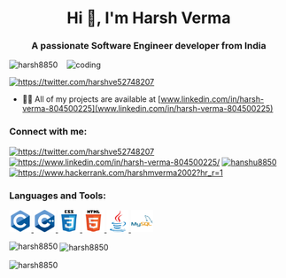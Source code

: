
<h1 align="center">Hi 👋, I'm Harsh Verma</h1>
<h3 align="center">A passionate Software Engineer developer from India</h3>
<img align="right"alt="coding"width="400"scr="https://www.google.com/url?sa=i&url=https%3A%2F%2Fgithub.com%2Frudrabarad%2FGifs&psig=AOvVaw0QBAx35XmdtYtjK_11gGVm&ust=1668108847599000&source=images&cd=vfe&ved=0CA8QjRxqFwoTCIDlievrofsCFQAAAAAdAAAAABAE"

<p align="left"> <img src="https://komarev.com/ghpvc/?username=harsh8850&label=Profile%20views&color=0e75b6&style=flat" alt="harsh8850" /> </p>

<p align="left"> <a href="https://twitter.com/https://twitter.com/harshve52748207" target="blank"><img src="https://img.shields.io/twitter/follow/https://twitter.com/harshve52748207?logo=twitter&style=for-the-badge" alt="https://twitter.com/harshve52748207" /></a> </p>

- 👨‍💻 All of my projects are available at [www.linkedin.com/in/harsh-verma-804500225](www.linkedin.com/in/harsh-verma-804500225)

<h3 align="left">Connect with me:</h3>
<p align="left">
<a href="https://twitter.com/https://twitter.com/harshve52748207" target="blank"><img align="center" src="https://raw.githubusercontent.com/rahuldkjain/github-profile-readme-generator/master/src/images/icons/Social/twitter.svg" alt="https://twitter.com/harshve52748207" height="30" width="40" /></a>
<a href="https://linkedin.com/in/https://www.linkedin.com/in/harsh-verma-804500225/" target="blank"><img align="center" src="https://raw.githubusercontent.com/rahuldkjain/github-profile-readme-generator/master/src/images/icons/Social/linked-in-alt.svg" alt="https://www.linkedin.com/in/harsh-verma-804500225/" height="30" width="40" /></a>
<a href="https://instagram.com/hanshu8850" target="blank"><img align="center" src="https://raw.githubusercontent.com/rahuldkjain/github-profile-readme-generator/master/src/images/icons/Social/instagram.svg" alt="hanshu8850" height="30" width="40" /></a>
<a href="https://www.hackerrank.com/https://www.hackerrank.com/harshmverma2002?hr_r=1" target="blank"><img align="center" src="https://raw.githubusercontent.com/rahuldkjain/github-profile-readme-generator/master/src/images/icons/Social/hackerrank.svg" alt="https://www.hackerrank.com/harshmverma2002?hr_r=1" height="30" width="40" /></a>
</p>

<h3 align="left">Languages and Tools:</h3>
<p align="left"> <a href="https://www.cprogramming.com/" target="_blank" rel="noreferrer"> <img src="https://raw.githubusercontent.com/devicons/devicon/master/icons/c/c-original.svg" alt="c" width="40" height="40"/> </a> <a href="https://www.w3schools.com/cpp/" target="_blank" rel="noreferrer"> <img src="https://raw.githubusercontent.com/devicons/devicon/master/icons/cplusplus/cplusplus-original.svg" alt="cplusplus" width="40" height="40"/> </a> <a href="https://www.w3schools.com/css/" target="_blank" rel="noreferrer"> <img src="https://raw.githubusercontent.com/devicons/devicon/master/icons/css3/css3-original-wordmark.svg" alt="css3" width="40" height="40"/> </a> <a href="https://www.w3.org/html/" target="_blank" rel="noreferrer"> <img src="https://raw.githubusercontent.com/devicons/devicon/master/icons/html5/html5-original-wordmark.svg" alt="html5" width="40" height="40"/> </a> <a href="https://www.java.com" target="_blank" rel="noreferrer"> <img src="https://raw.githubusercontent.com/devicons/devicon/master/icons/java/java-original.svg" alt="java" width="40" height="40"/> </a> <a href="https://www.mysql.com/" target="_blank" rel="noreferrer"> <img src="https://raw.githubusercontent.com/devicons/devicon/master/icons/mysql/mysql-original-wordmark.svg" alt="mysql" width="40" height="40"/> </a> </p>

<p><img align="left" src="https://github-readme-stats.vercel.app/api/top-langs?username=harsh8850&show_icons=true&locale=en&layout=compact" alt="harsh8850" /></p>

<p>&nbsp;<img align="center" src="https://github-readme-stats.vercel.app/api?username=harsh8850&show_icons=true&locale=en" alt="harsh8850" /></p>

<p><img align="center" src="https://github-readme-streak-stats.herokuapp.com/?user=harsh8850&" alt="harsh8850" /></p>





